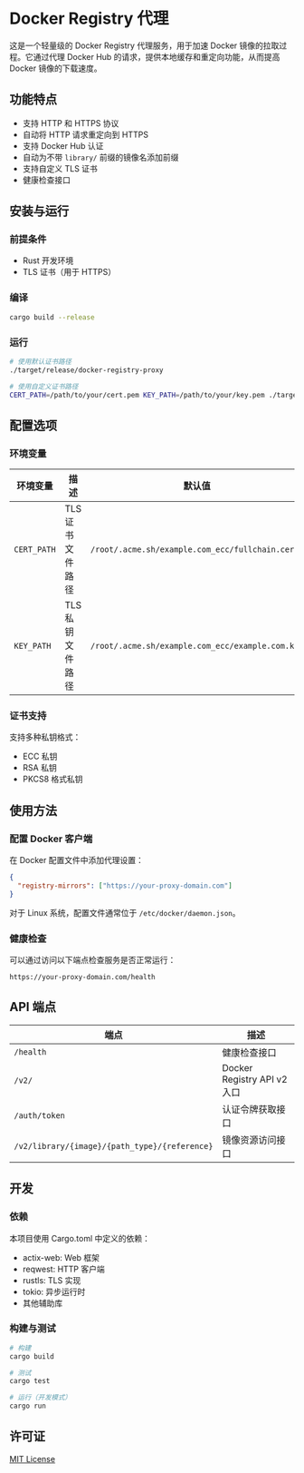 # Docker Registry 代理

这是一个轻量级的 Docker Registry 代理服务，用于加速 Docker 镜像的拉取过程。它通过代理 Docker Hub 的请求，提供本地缓存和重定向功能，从而提高 Docker 镜像的下载速度。

## 功能特点

- 支持 HTTP 和 HTTPS 协议
- 自动将 HTTP 请求重定向到 HTTPS
- 支持 Docker Hub 认证
- 自动为不带 `library/` 前缀的镜像名添加前缀
- 支持自定义 TLS 证书
- 健康检查接口

## 安装与运行

### 前提条件

- Rust 开发环境
- TLS 证书（用于 HTTPS）

### 编译

```bash
cargo build --release
```

### 运行

```bash
# 使用默认证书路径
./target/release/docker-registry-proxy

# 使用自定义证书路径
CERT_PATH=/path/to/your/cert.pem KEY_PATH=/path/to/your/key.pem ./target/release/docker-registry-proxy
```

## 配置选项

### 环境变量

| 环境变量 | 描述 | 默认值 |
|----------|------|--------|
| `CERT_PATH` | TLS 证书文件路径 | `/root/.acme.sh/example.com_ecc/fullchain.cer` |
| `KEY_PATH` | TLS 私钥文件路径 | `/root/.acme.sh/example.com_ecc/example.com.key` |

### 证书支持

支持多种私钥格式：
- ECC 私钥
- RSA 私钥
- PKCS8 格式私钥

## 使用方法

### 配置 Docker 客户端

在 Docker 配置文件中添加代理设置：

```json
{
  "registry-mirrors": ["https://your-proxy-domain.com"]
}
```

对于 Linux 系统，配置文件通常位于 `/etc/docker/daemon.json`。

### 健康检查

可以通过访问以下端点检查服务是否正常运行：

```
https://your-proxy-domain.com/health
```

## API 端点

| 端点 | 描述 |
|------|------|
| `/health` | 健康检查接口 |
| `/v2/` | Docker Registry API v2 入口 |
| `/auth/token` | 认证令牌获取接口 |
| `/v2/library/{image}/{path_type}/{reference}` | 镜像资源访问接口 |

## 开发

### 依赖

本项目使用 Cargo.toml 中定义的依赖：
- actix-web: Web 框架
- reqwest: HTTP 客户端
- rustls: TLS 实现
- tokio: 异步运行时
- 其他辅助库

### 构建与测试

```bash
# 构建
cargo build

# 测试
cargo test

# 运行（开发模式）
cargo run
```

## 许可证

[MIT License](LICENSE)
